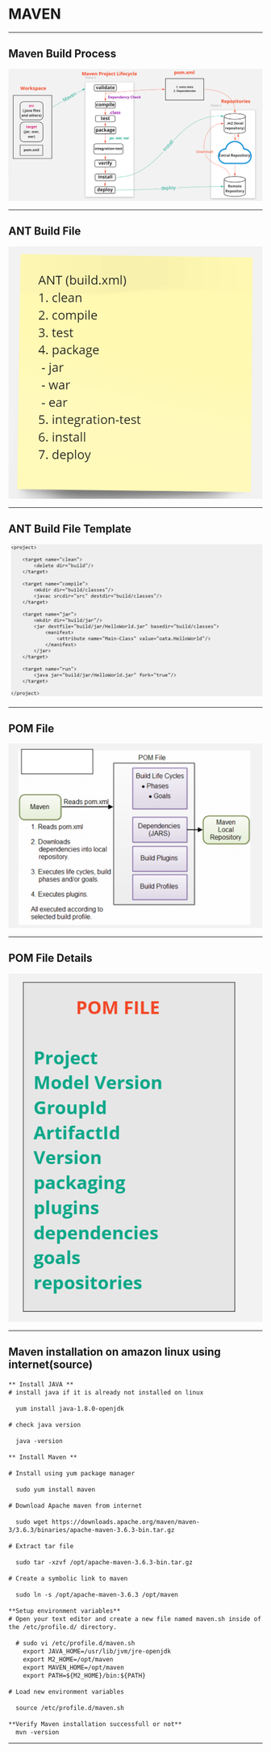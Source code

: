# MAVEN

---
## Maven Build Process

<img src="mavenbuildprocess1.PNG"/>

---
## ANT Build File

<img src="ANT_BuildFile.PNG"/>

---
## ANT Build File Template

<img src="ANT_BuildFileTemplate.PNG"/>

---

## POM File

<img src="mavenbuildprocess2.PNG"/>

---
## POM File Details

<img src="POM_FileDetails.PNG"/>

---
## Maven installation on amazon linux using internet(source)
```
** Install JAVA **
# install java if it is already not installed on linux

  yum install java-1.8.0-openjdk
  
# check java version
  
  java -version

** Install Maven **

# Install using yum package manager
  
  sudo yum install maven

# Download Apache maven from internet
  
  sudo wget https://downloads.apache.org/maven/maven-3/3.6.3/binaries/apache-maven-3.6.3-bin.tar.gz
  
# Extract tar file

  sudo tar -xzvf /opt/apache-maven-3.6.3-bin.tar.gz
  
# Create a symbolic link to maven
  
  sudo ln -s /opt/apache-maven-3.6.3 /opt/maven
  
**Setup environment variables**
# Open your text editor and create a new file named maven.sh inside of the /etc/profile.d/ directory.
  
  # sudo vi /etc/profile.d/maven.sh
    export JAVA_HOME=/usr/lib/jvm/jre-openjdk
    export M2_HOME=/opt/maven
    export MAVEN_HOME=/opt/maven
    export PATH=${M2_HOME}/bin:${PATH}
  
# Load new environment variables
  
  source /etc/profile.d/maven.sh
  
**Verify Maven installation successfull or not**  
  mvn -version
```
---

